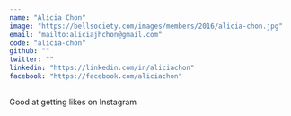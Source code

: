 ```yaml
---
name: "Alicia Chon"
image: "https://bellsociety.com/images/members/2016/alicia-chon.jpg"
email: "mailto:aliciajhchon@gmail.com"
code: "alicia-chon"
github: ""
twitter: ""
linkedin: "https://linkedin.com/in/aliciachon"
facebook: "https://facebook.com/aliciachon"
---
```

Good at getting likes on Instagram